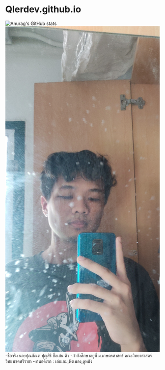 # Qlerdev.github.io
![Anurag's GitHub stats](https://github-readme-stats.vercel.app/api?username=anuraghazra&theme=react&show_icons=true)
![alt text](IMG_20241024_214443.jpg)
-ชื่อจริง นายปุณกัณฑ ปุญสิริ ชื่อเล่น คิว
-กำลังศึกษาอยู่ที่ ม.เกษตรศาสตร์ คณะวิทยาศาสตร์ วิทยาเขตศรีราชา 
-งานอดิเรก : เล่นเกม,ฟังเพลง,ดูหนัง
